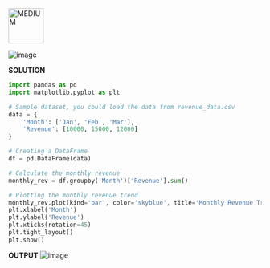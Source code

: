 <img src="https://img.shields.io/badge/MEDIUM-orange" alt="MEDIUM" width="70">

![image](https://github.com/user-attachments/assets/2a69f044-8d08-4af4-8494-cac8ab5d9c1d)

**SOLUTION**
```python
import pandas as pd
import matplotlib.pyplot as plt

# Sample dataset, you could load the data from revenue_data.csv
data = {
    'Month': ['Jan', 'Feb', 'Mar'],
    'Revenue': [10000, 15000, 12000]
}

# Creating a DataFrame
df = pd.DataFrame(data)

# Calculate the monthly revenue
monthly_rev = df.groupby('Month')['Revenue'].sum()

# Plotting the monthly revenue trend
monthly_rev.plot(kind='bar', color='skyblue', title='Monthly Revenue Trend')
plt.xlabel('Month')
plt.ylabel('Revenue')
plt.xticks(rotation=45)
plt.tight_layout()
plt.show()
```
**OUTPUT**
![image](https://github.com/user-attachments/assets/3853406f-9654-4f66-8897-254df186eba8)


